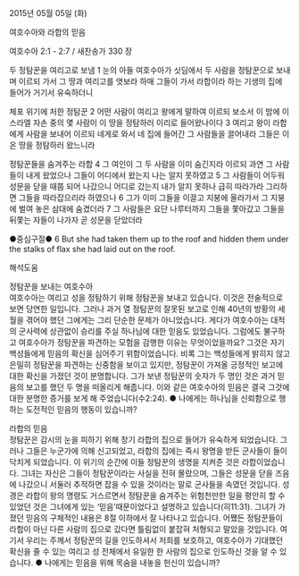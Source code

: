2015년 05월 05일 (화)

여호수아와 라합의 믿음



여호수아 2:1 - 2:7 / 새찬송가 330 장


두 정탐꾼을 여리고로 보냄
1 눈의 아들 여호수아가 싯딤에서 두 사람을 정탐꾼으로 보내며 이르되 가서 그 땅과 여리고를 엿보라 하매 그들이 가서 라합이라 하는 기생의 집에 들어가 거기서 유숙하더니 

체포 위기에 처한 정탐꾼
2 어떤 사람이 여리고 왕에게 말하여 이르되 보소서 이 밤에 이스라엘 자손 중의 몇 사람이 이 땅을 정탐하러 이리로 들어왔나이다 
3 여리고 왕이 라합에게 사람을 보내어 이르되 네게로 와서 네 집에 들어간 그 사람들을 끌어내라 그들은 이 온 땅을 정탐하러 왔느니라 

정탐꾼들을 숨겨주는 라합
4 그 여인이 그 두 사람을 이미 숨긴지라 이르되 과연 그 사람들이 내게 왔었으나 그들이 어디에서 왔는지 나는 알지 못하였고 5 그 사람들이 어두워 성문을 닫을 때쯤 되어 나갔으니 어디로 갔는지 내가 알지 못하나 급히 따라가라 그리하면 그들을 따라잡으리라 하였으나 
6 그가 이미 그들을 이끌고 지붕에 올라가서 그 지붕에 벌여 놓은 삼대에 숨겼더라 
7 그 사람들은 요단 나루터까지 그들을 쫓아갔고 그들을 뒤쫓는 자들이 나가자 곧 성문을 닫았더라 

●중심구절● 6 But she had taken them up to the roof and hidden them under the stalks of flax she had laid out on the roof.

해석도움





정탐꾼을 보내는 여호수아  
여호수아는 여리고 성을 정탐하기 위해 정탐꾼을 보내고 있습니다. 이것은 전술적으로 보면 당연한 일입니다. 그러나 과거 열 정탐꾼의 잘못된 보고로 인해 40년의 방황의 세월을 겪어야 했던 그에게는 그리 단순한 문제가 아니었습니다. 게다가 여호수아는 대적의 군사력에 상관없이 승리를 주실 하나님에 대한 믿음도 있었습니다. 그럼에도 불구하고 여호수아가 정탐꾼을 파견하는 모험을 감행한 이유는 무엇이었을까요? 그것은 자기 백성들에게 믿음의 확신을 심어주기 위함이었습니다. 비록 그는 백성들에게 밝히지 않고 은밀히 정탐꾼을 파견하는 신중함을 보이고 있지만, 정탐꾼이 가져올 긍정적인 보고에 대한 확신을 가졌던 것이 분명합니다. 그가 보낸 정탐꾼의 숫자가 두 명인 것은 과거 믿음의 보고를 했던 두 명을 떠올리게 해줍니다. 이와 같은 여호수아의 믿음은 결국 그것에 대한 분명한 증거를 보게 해 주었습니다(수2:24).
●  나에게는 하나님을 신뢰함으로 행하는 도전적인 믿음의 행동이 있습니까?   

라합의 믿음  
정탐꾼은 감시의 눈을 피하기 위해 창기 라합의 집으로 들어가 유숙하게 되었습니다. 그러나 그들은 누군가에 의해 신고되었고, 라합의 집에는 즉시 왕명을 받든 군사들이 들이닥치게 되었습니다. 이 위기의 순간에 이들 정탐꾼의 생명을 지켜준 것은 라합이었습니다. 그녀는 자신은 그들이 정탐꾼이라는 사실을 전혀 몰랐으며, 그들은 성문을 닫을 즈음에 나갔으니 서둘러 추적하면 잡을 수 있을 것이라는 말로 군사들을 속였던 것입니다. 성경은 라합이 왕의 명령도 거스르면서 정탐꾼을 숨겨주는 위험천만한 일을 평안히 할 수 있었던 것은 그녀에게 있는 ‘믿음’때문이었다고 설명하고 있습니다(히11:31). 그녀가 가졌던 믿음의 구체적인 내용은 8절 이하에서 잘 나타나고 있습니다. 어쨌든 정탐꾼들이 라합이 아닌 다른 사람의 집으로 갔다면 틀림없이 붙잡혀 처형되고 말았을 것입니다. 여기서 우리는 주께서 정탐꾼의 길을 인도하셔서 저희를 보호하고, 여호수아가 기대했던 확신을 줄 수 있는 여리고 성 전체에서 유일한 한 사람의 집으로 인도하신 것을 알 수 있습니다.
●  나에게는 믿음을 위해 목숨을 내놓을 헌신이 있습니까?